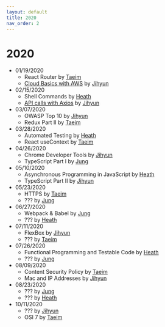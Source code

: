 ```yaml
---
layout: default
title: 2020
nav_order: 2
---
```


# 2020

- 01/19/2020
    - React Router by [Taeim](https://github.com/kwontaeim)
    - [Cloud Basics with AWS](https://github.com/jihyun-um/mo-mokji-web/blob/master/task4_cloud-with-aws.md) by [Jihyun](https://github.com/jihyun-um)
- 02/15/2020
    - Shell Commands by [Heath](https://github.com/heathryu)
    - [API calls with Axios](https://github.com/jihyun-um/mo-mokji-web/tree/task/rest-api-calls) by [Jihyun](https://github.com/jihyun-um)
- 03/07/2020
    - OWASP Top 10 by [Jihyun](https://github.com/jihyun-um)
    - Redux Part II by [Taeim](https://github.com/kwontaeim)
- 03/28/2020
    - Automated Testing by [Heath](https://github.com/heathryu)
    - React useContext by [Taeim](https://github.com/kwontaeim)
- 04/26/2020
    - Chrome Developer Tools by [Jihyun](https://github.com/jihyun-um)
    - TypeScript Part I by [Jung](https://github.com/junglee1101)
- 05/10/2020
    - Asynchronous Programming in JavaScript by [Heath](https://github.com/heathryu)
    - TypeScript Part II by [Jihyun](https://github.com/jihyun-um)
- 05/23/2020
    - HTTPS by [Taeim](https://github.com/kwontaeim)
    - ??? by [Jung](https://github.com/junglee1101)
- 06/27/2020
    - Webpack & Babel by [Jung](https://github.com/junglee1101)
    - ??? by [Heath](https://github.com/heathryu)
- 07/11/2020
    - FlexBox by [Jihyun](https://github.com/jihyun-um)
    - ??? by [Taeim](https://github.com/kwontaeim)
- 07/26/2020
    - Functional Programming
and Testable Code by [Heath](https://github.com/heathryu)
    - ??? by [Jung](https://github.com/junglee1101)
- 08/09/2020
    - Content Security Policy by [Taeim](https://github.com/kwontaeim)
    - Mac and IP Addresses by [Jihyun](https://github.com/jihyun-um)
- 08/23/2020
    - ??? by [Jung](https://github.com/junglee1101)
    - ??? by [Heath](https://github.com/heathryu)
- 10/11/2020
    - ??? by [Jihyun](https://github.com/jihyun-um)
    - OSI 7 by [Taeim](https://github.com/kwontaeim)
